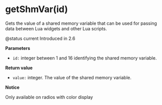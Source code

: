 # getShmVar(id)

Gets the value of a shared memory variable that can be used for passing data between Lua widgets and other Lua scripts.

@status current Introduced in 2.6

**Parameters**

* `id:` integer between 1 and 16 identifying the shared memory variable.

**Return value**

* `value:` integer. The value of the shared memory variable.

**Notice**

Only available on radios with color display
